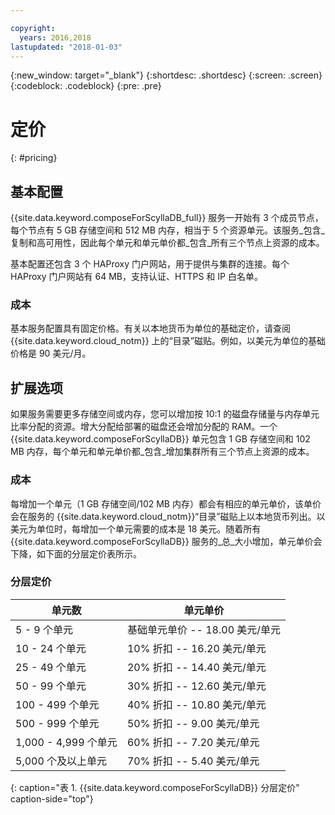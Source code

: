 ```yaml
---

copyright:
  years: 2016,2018
lastupdated: "2018-01-03"
---
```


{:new_window: target="_blank"}
{:shortdesc: .shortdesc}
{:screen: .screen}
{:codeblock: .codeblock}
{:pre: .pre}

# 定价
{: #pricing}

## 基本配置
{{site.data.keyword.composeForScyllaDB_full}} 服务一开始有 3 个成员节点，每个节点有 5 GB 存储空间和 512 MB 内存，相当于 5 个资源单元。该服务_包含_复制和高可用性，因此每个单元和单元单价都_包含_所有三个节点上资源的成本。

基本配置还包含 3 个 HAProxy 门户网站，用于提供与集群的连接。每个 HAProxy 门户网站有 64 MB，支持认证、HTTPS 和 IP 白名单。

### 成本
基本服务配置具有固定价格。有关以本地货币为单位的基础定价，请查阅 {{site.data.keyword.cloud_notm}} 上的“目录”磁贴。例如，以美元为单位的基础价格是 90 美元/月。

## 扩展选项
如果服务需要更多存储空间或内存，您可以增加按 10:1 的磁盘存储量与内存单元比率分配的资源。增大分配给部署的磁盘还会增加分配的 RAM。一个 {{site.data.keyword.composeForScyllaDB}} 单元包含 1 GB 存储空间和 102 MB 内存，每个单元和单元单价都_包含_增加集群所有三个节点上资源的成本。

### 成本
每增加一个单元（1 GB 存储空间/102 MB 内存）都会有相应的单元单价，该单价会在服务的 {{site.data.keyword.cloud_notm}}“目录”磁贴上以本地货币列出。以美元为单位时，每增加一个单元需要的成本是 18 美元。随着所有 {{site.data.keyword.composeForScyllaDB}} 服务的_总_大小增加，单元单价会下降，如下面的分层定价表所示。

### 分层定价
单元数|单元单价
----------|-----------
5 - 9 个单元|基础单元单价 -- 18.00 美元/单元
10 - 24 个单元|10% 折扣 -- 16.20 美元/单元
25 - 49 个单元|20% 折扣 -- 14.40 美元/单元
50 - 99 个单元|30% 折扣 -- 12.60 美元/单元
100 - 499 个单元|40% 折扣 -- 10.80 美元/单元
500 - 999 个单元|50% 折扣 -- 9.00 美元/单元
1,000 - 4,999 个单元|60% 折扣 -- 7.20 美元/单元
5,000 个及以上单元|70% 折扣 -- 5.40 美元/单元
{: caption="表 1. {{site.data.keyword.composeForScyllaDB}} 分层定价" caption-side="top"}
